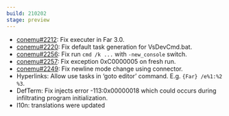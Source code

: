 ```yaml
---
build: 210202
stage: preview
---
```


* [conemu#2212](https://github.com/Maximus5/ConEmu/issues/2212): Fix executer in Far 3.0.
* [conemu#2220](https://github.com/Maximus5/ConEmu/issues/2220): Fix default task generation for VsDevCmd.bat.
* [conemu#2256](https://github.com/Maximus5/ConEmu/issues/2256): Fix run `cmd /k ...` with `-new_console` switch.
* [conemu#2257](https://github.com/Maximus5/ConEmu/issues/2257): Fix exception 0xC0000005 on fresh run.
* [conemu#2249](https://github.com/Maximus5/ConEmu/issues/2249): Fix newline mode change using connector.
* Hyperlinks: Allow use tasks in ‘goto editor’ command. E.g. `{Far} /e%1:%2 %3`.
* DefTerm: Fix injects error -113:0x00000018 which could occurs during infiltrating program initialization.
* l10n: translations were updated
